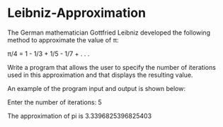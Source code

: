 # Leibniz-Approximation
The German mathematician Gottfried Leibniz developed the following method to approximate the value of π:

π/4 = 1 - 1/3 + 1/5 - 1/7 + . . .

Write a program that allows the user to specify the number of iterations used in this approximation and that displays the resulting value.

An example of the program input and output is shown below:

Enter the number of iterations: 5

The approximation of pi is 3.3396825396825403

